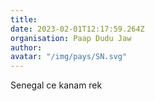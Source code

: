 ```yaml
---
title: 
date: 2023-02-01T12:17:59.264Z
organisation: Paap Dudu Jaw 
author: 
avatar: "/img/pays/SN.svg"
---
```


Senegal ce kanam rek